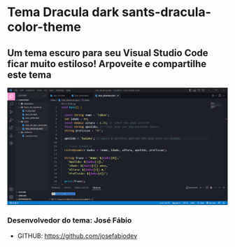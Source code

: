 
# Tema Dracula dark sants-dracula-color-theme

## Um tema escuro para seu Visual Studio Code ficar muito estiloso! Arpoveite e compartilhe este tema

![Tema Jose Fabio](https://github.com/josefabiodev/vscode-theme-dark/blob/main/background.png?raw=true)

### Desenvolvedor do tema: José Fábio

* GITHUB: https://github.com/josefabiodev